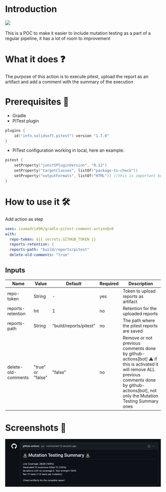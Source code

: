 # Introduction
<p>
    <a href="https://github.com/isamadrid90/gradle-pitest-comment-action/releases/tag/1.0.0" alt="Version">
        <img src="https://img.shields.io/badge/version-1.0.0-blue" /></a>
</p>


This is a POC to make it easier to include mutation testing as a part of a regular pipeline,
it has a lot of room to improvement

What it does ❓
============

The purpose of this action is to execute pitest, upload the report as an artifact and
add a comment with the summary of the execution

Prerequisites 📝
============

* Gradle
* PITest plugin

```kotlin
plugins {
    id("info.solidsoft.pitest") version "1.7.0"
}
```

* PITest configuration working in local, here an example:

```kotlin
pitest {
    setProperty("junit5PluginVersion", "0.12")
    setProperty("targetClasses", listOf("package-to-check"))
    setProperty("outputFormats", listOf("HTML")) //this is important because it will update it as an artifact
}
```

How to use it 🛠️
=============

Add action as step

```yaml
uses: isamadrid90/gradle-pitest-comment-action@v0
with:
  repo-token: ${{ secrets.GITHUB_TOKEN }}
  reports-retention: 1
  reports-path: "build/reports/pitest"
  delete-old-comments: "true"
```

Inputs
-------

| Name                | Value             | Default                | Required | Description                                                                                                                                                                                      |
|---------------------|-------------------|------------------------|----------|--------------------------------------------------------------------------------------------------------------------------------------------------------------------------------------------------|
| repo-token          | String            | -                      | yes      | Token to upload reports as artifact                                                                                                                                                              |
| reports-retention   | Int               | 1                      | no       | Retention for the uploaded reports                                                                                                                                                               |
| reports-path        | String            | "build/reports/pitest" | no       | The path where the pitest reports are saved                                                                                                                                                      |
| delete-old-comments | "true" or "false" | "false"                | no       | Remove or not previous comments done by github-actions[bot] ⚠️ if this is activated it will remove ALL previous comments done by github-actions[bot], not only the Mutation Testing Summary ones |

Screenshots 📸
=============
![img.png](img.png)
